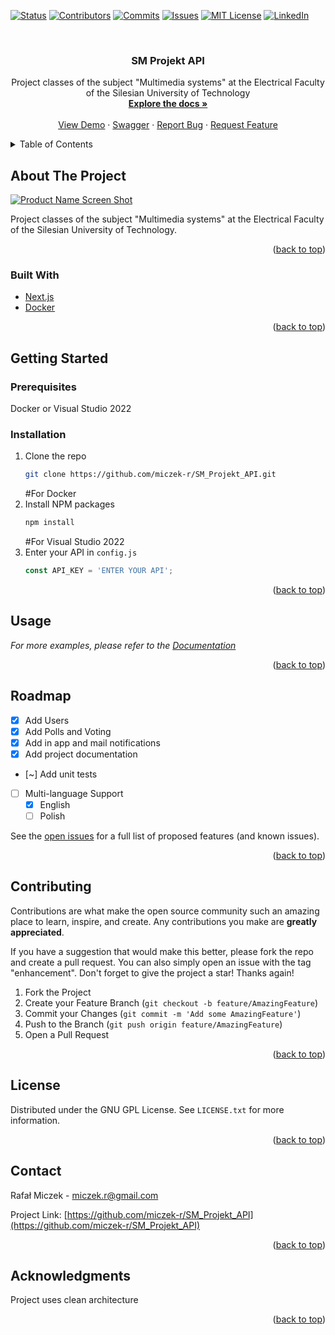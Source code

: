 <div id="top"></div>



<!-- PROJECT SHIELDS -->
<!--
*** I'm using markdown "reference style" links for readability.
*** Reference links are enclosed in brackets [ ] instead of parentheses ( ).
*** See the bottom of this document for the declaration of the reference variables
*** for contributors-url, forks-url, etc. This is an optional, concise syntax you may use.
*** https://www.markdownguide.org/basic-syntax/#reference-style-links
-->
[![Status][status-shield]][status-url]
[![Contributors][contributors-shield]][contributors-url]
[![Commits][commits-shield]][commits-url]
[![Issues][issues-shield]][issues-url]
[![MIT License][license-shield]][license-url]
[![LinkedIn][linkedin-shield]][linkedin-url]



<!-- PROJECT LOGO -->
<br />
<div align="center">

  <h3 align="center">SM Projekt API</h3>

  <p align="center">
    Project classes of the subject "Multimedia systems" at the Electrical Faculty of the Silesian University of Technology
    <br />
    <a href="https://smprojektapi.herokuapp.com/api-docs/index.html"><strong>Explore the docs »</strong></a>
    <br />
    <br />
    <a href="https://smprojekt.herokuapp.com">View Demo</a>
    ·
    <a href="https://smprojektapi.herokuapp.com/swagger">Swagger</a>
    ·
    <a href="https://github.com/miczek-r/SM_Projekt_API/issues">Report Bug</a>
    ·
    <a href="https://github.com/miczek-r/SM_Projekt_API/issues">Request Feature</a>
  </p>
</div>



<!-- TABLE OF CONTENTS -->
<details>
  <summary>Table of Contents</summary>
  <ol>
    <li>
      <a href="#about-the-project">About The Project</a>
      <ul>
        <li><a href="#built-with">Built With</a></li>
      </ul>
    </li>
    <li>
      <a href="#getting-started">Getting Started</a>
      <ul>
        <li><a href="#prerequisites">Prerequisites</a></li>
        <li><a href="#installation">Installation</a></li>
      </ul>
    </li>
    <li><a href="#usage">Usage</a></li>
    <li><a href="#roadmap">Roadmap</a></li>
    <li><a href="#contributing">Contributing</a></li>
    <li><a href="#license">License</a></li>
    <li><a href="#contact">Contact</a></li>
    <li><a href="#acknowledgments">Acknowledgments</a></li>
  </ol>
</details>



<!-- ABOUT THE PROJECT -->
## About The Project

[![Product Name Screen Shot][product-screenshot]](https://example.com)

Project classes of the subject "Multimedia systems" at the Electrical Faculty of the Silesian University of Technology.


<p align="right">(<a href="#top">back to top</a>)</p>



### Built With

* [Next.js](https://docs.microsoft.com/pl-pl/dotnet/core/whats-new/dotnet-6)
* [Docker](https://www.docker.com/)

<p align="right">(<a href="#top">back to top</a>)</p>



<!-- GETTING STARTED -->
## Getting Started

### Prerequisites

Docker or Visual Studio 2022

### Installation

1. Clone the repo
   ```sh
   git clone https://github.com/miczek-r/SM_Projekt_API.git
   ```
   #For Docker
2. Install NPM packages
   ```sh
   npm install
   ```
   #For Visual Studio 2022
4. Enter your API in `config.js`
   ```js
   const API_KEY = 'ENTER YOUR API';
   ```

<p align="right">(<a href="#top">back to top</a>)</p>



<!-- USAGE EXAMPLES -->
## Usage

_For more examples, please refer to the [Documentation](https://smprojekt.herokuapp.com)_

<p align="right">(<a href="#top">back to top</a>)</p>



<!-- ROADMAP -->
## Roadmap

- [x] Add Users
- [x] Add Polls and Voting
- [x] Add in app and mail notifications
- [x] Add project documentation
- [~] Add unit tests
- [ ] Multi-language Support
    - [x] English
    - [ ] Polish

See the [open issues](https://github.com/miczek-r/SM_Projekt_API/issues) for a full list of proposed features (and known issues).

<p align="right">(<a href="#top">back to top</a>)</p>



<!-- CONTRIBUTING -->
## Contributing

Contributions are what make the open source community such an amazing place to learn, inspire, and create. Any contributions you make are **greatly appreciated**.

If you have a suggestion that would make this better, please fork the repo and create a pull request. You can also simply open an issue with the tag "enhancement".
Don't forget to give the project a star! Thanks again!

1. Fork the Project
2. Create your Feature Branch (`git checkout -b feature/AmazingFeature`)
3. Commit your Changes (`git commit -m 'Add some AmazingFeature'`)
4. Push to the Branch (`git push origin feature/AmazingFeature`)
5. Open a Pull Request

<p align="right">(<a href="#top">back to top</a>)</p>



<!-- LICENSE -->
## License

Distributed under the GNU GPL License. See `LICENSE.txt` for more information.

<p align="right">(<a href="#top">back to top</a>)</p>



<!-- CONTACT -->
## Contact

Rafał Miczek - miczek.r@gmail.com

Project Link: [https://github.com/miczek-r/SM_Projekt_API](https://github.com/miczek-r/SM_Projekt_API)

<p align="right">(<a href="#top">back to top</a>)</p>



<!-- ACKNOWLEDGMENTS -->
## Acknowledgments

Project uses clean architecture

<p align="right">(<a href="#top">back to top</a>)</p>



<!-- MARKDOWN LINKS & IMAGES -->
<!-- https://www.markdownguide.org/basic-syntax/#reference-style-links -->
[contributors-shield]: https://img.shields.io/github/contributors/miczek-r/SM_Projekt_API?style=for-the-badge
[contributors-url]: https://github.com/miczek-r/SM_Projekt_API/graphs/contributors
[status-shield]: https://img.shields.io/website?down_color=red&down_message=offline&label=demo&style=for-the-badge&up_color=green&up_message=online&url=https%3A%2F%2Fsmprojekt.herokuapp.com
[status-url]: smprojekt.herokuapp.com
[commits-shield]: https://img.shields.io/github/commit-activity/m/miczek-r/SM_Projekt_API?style=for-the-badge
[commits-url]: https://github.com/miczek-r/SM_Projekt_API/pulse
[issues-shield]: https://img.shields.io/github/issues/miczek-r/SM_Projekt_API?style=for-the-badge
[issues-url]: https://github.com/miczek-r/SM_Projekt_API/issues
[license-shield]: https://img.shields.io/badge/license-GPL-blue?style=for-the-badge&logo=appveyor
[license-url]: https://github.com/miczek-r/SM_Projekt_API/blob/master/LICENSE.txt
[linkedin-shield]: https://img.shields.io/badge/-LinkedIn-black.svg?style=for-the-badge&logo=linkedin&colorB=555
[linkedin-url]: https://www.linkedin.com/in/rafa%C5%82-miczek-096582227
[product-screenshot]: images/screenshot.png
